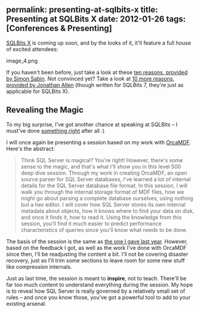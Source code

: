 permalink: presenting-at-sqlbits-x
title: Presenting at SQLBits X
date: 2012-01-26
tags: [Conferences & Presenting]
---
[SQLBits X](http://www.sqlbits.com/) is coming up soon, and by the looks of it, it'll feature a full house of excited attendees:

<!-- more -->

image_4.png

If you haven't been before, just take a look at these [ten reasons, provided by Simon Sabin](http://sqlblogcasts.com/blogs/simons/archive/2012/01/26/ten-reason-to-attend-sqlbits-x.aspx?utm_source=twitterfeed&utm_medium=twitter&utm_campaign=Feed%3A+SimonsSqlServerStuff+%28SimonS+SQL+Server+Stuff%29). Not convinced yet? Take a look at [10 more reasons, provided by Jonathan Allen](http://www.simple-talk.com/community/blogs/jonathanallen/archive/2010/09/20/94522.aspx#105686) (though written for SQLBits 7, they're just as applicable for SQLBits X).

## Revealing the Magic

To my big surprise, I've got another chance at speaking at SQLBits – I must've done [something right](/sqlbits-9-session-evaluation) after all :)

I will once again be presenting a session based on my work with [OrcaMDF](https://github.com/improvedk/OrcaMDF). Here's the abstract:

> Think SQL Server is magical? You're right! However, there's some sense to the magic, and that's what I'll show you in this level 500 deep dive session. Through my work in creating OrcaMDF, an open source parser for SQL Server databases, I've learned a lot of internal details for the SQL Server database file format. In this session, I will walk you through the internal storage format of MDF files, how we might go about parsing a complete database ourselves, using nothing but a hex editor. I will cover how SQL Server stores its own internal metadata about objects, how it knows where to find your data on disk, and once it finds it, how to read it. Using the knowledge from this session, you'll find it much easier to predict performance characteristics of queries since you'll know what needs to be done.

The basis of the session is the same as [the one I gave last year](/sqlbits-9-agenda-published). However, based on the feedback I got, as well as the work I've done with OrcaMDF since then, I'll be readjusting the content a bit. I'll not be covering disaster recovery, just as I'll trim some sections to leave room for some new stuff like compression internals.

Just as last time, the session is meant to **inspire**, not to teach. There'll be far too much content to understand everything during the session. My hope is to reveal how SQL Server is really governed by a relatively small set of rules – and once you know those, you've got a powerful tool to add to your existing arsenal.

